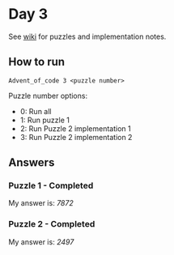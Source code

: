 # Day 3

See [wiki](https://github.com/jio125/Advent-of-code-2022/wiki/Day-3-Rucksack-Reorganization) for puzzles and implementation notes.

## How to run

`Advent_of_code 3 <puzzle number>`

Puzzle number options:

- 0: Run all
- 1: Run puzzle 1
- 2: Run Puzzle 2 implementation 1
- 3: Run Puzzle 2 implementation 2

## Answers

### Puzzle 1 - Completed

My answer is: *7872*

### Puzzle 2 - Completed

My answer is: *2497*
